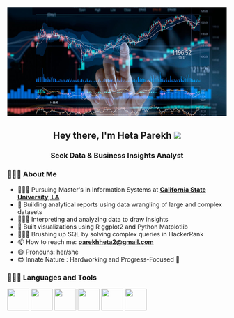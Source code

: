 <img src="images/data-analytics-bg.jpg" width="100%" height="250"> 
<h2 align="center">Hey there, I'm Heta Parekh <img src="https://raw.githubusercontent.com/MartinHeinz/MartinHeinz/master/wave.gif" width="25px"></h2>
<h3 align="center"> Seek Data & Business Insights Analyst </h3>
<!-- <img width="300" align="left" height="320" src="images/2.png" height="175px"/> -->

### 👩🏻‍💻 About Me

- 👩🏻‍🏫 Pursuing Master's in Information Systems at **[California State University, LA](https://www.calstatela.edu/)**
- 👯 Building analytical reports using data wrangling of large and complex datasets
- 👩🏻‍🎨 Interpreting and analyzing data to draw insights 
- 🌱 Built visualizations using R ggplot2 and Python Matplotlib
- 🦹🏻‍♀️ Brushing up SQL by solving complex queries in HackerRank
- 📫 How to reach me: **parekhheta2@gmail.com**
- 😄 Pronouns: her/she
- 😎 Innate Nature : Hardworking and Progress-Focused 🎯

### 👩🏻‍💻 Languages and Tools

<div id="languages">
<span><img src="https://img.icons8.com/color/240/000000/python.png" height="50" width="50" /></span>
<span><img src="https://img.icons8.com/color/96/000000/tableau-software.png"  height="50" width="50" /></span>
<span><img src="https://img.icons8.com/color/240/000000/git.png" height="50" width="50" /></span>
<span><img src="https://img.icons8.com/color/240/000000/oracle-logo.png" height="50" width="50" /></span>
<span><img src="https://img.icons8.com/color/240/000000/mysql-logo.png" height="50" width="50" /></span>
<span><img src="https://img.icons8.com/windows/128/000000/r-project.png" height="50" width="50" /></span/>
<span><img src="https://img.icons8.com/color/144/000000/hadoop-distributed-file-system.png" height="50" width="50 /></span/>
<span><img src="https://img.icons8.com/color/144/000000/oracle-logo.png" height="50" width="50 /></span/>
